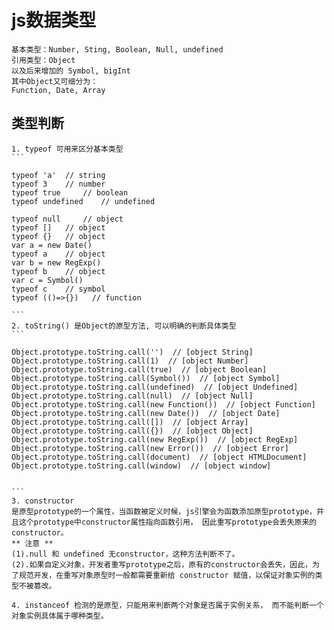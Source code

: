 # js数据类型
    基本类型：Number, Sting, Boolean, Null, undefined 
    引用类型：Object
    以及后来增加的 Symbol, bigInt
    其中Object又可细分为：
    Function, Date, Array

## 类型判断
    1. typeof 可用来区分基本类型 
    ```

    typeof 'a'  // string
    typeof 3    // number
    typeof true     // boolean
    typeof undefined    // undefined  

    typeof null     // object
    typeof []   // object
    typeof {}   // object
    var a = new Date()
    typeof a    // object
    var b = new RegExp()
    typeof b    // object
    var c = Symbol()
    typeof c    // symbol
    typeof (()=>{})   // function

    ```
    2. toString() 是Object的原型方法, 可以明确的判断具体类型
    ```

    Object.prototype.toString.call('')  // [object String]
    Object.prototype.toString.call(1)  // [object Number]
    Object.prototype.toString.call(true)  // [object Boolean]
    Object.prototype.toString.call(Symbol())  // [object Symbol]
    Object.prototype.toString.call(undefined)  // [object Undefined]
    Object.prototype.toString.call(null)  // [object Null]
    Object.prototype.toString.call(new Function())  // [object Function]
    Object.prototype.toString.call(new Date())  // [object Date]
    Object.prototype.toString.call([])  // [object Array]
    Object.prototype.toString.call({})  // [object Object]
    Object.prototype.toString.call(new RegExp())  // [object RegExp]
    Object.prototype.toString.call(new Error())  // [object Error]
    Object.prototype.toString.call(document)  // [object HTMLDocument]
    Object.prototype.toString.call(window)  // [object window]


    ``` 
    3. constructor
    是原型prototype的一个属性，当函数被定义时候，js引擎会为函数添加原型prototype，并且这个prototype中constructor属性指向函数引用， 因此重写prototype会丢失原来的constructor。
    ** 注意 ** 
    (1).null 和 undefined 无constructor，这种方法判断不了。
    (2).如果自定义对象，开发者重写prototype之后，原有的constructor会丢失，因此，为了规范开发，在重写对象原型时一般都需要重新给 constructor 赋值，以保证对象实例的类型不被篡改。

    4. instanceof 检测的是原型，只能用来判断两个对象是否属于实例关系， 而不能判断一个对象实例具体属于哪种类型。